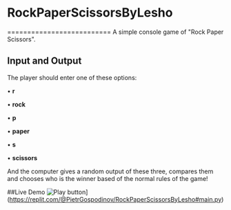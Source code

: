 # RockPaperScissorsByLesho
==========================
A simple console game of "Rock Paper Scissors".
## Input and Output
The player should enter one of these options:  

• **r** 

• **rock** 

• **p** 

• **paper**  

• **s**

• **scissors** 


And the computer gives a random output of these three, compares them and chooses who is the winner based of the normal rules of the game!

##Live Demo
<img alt= "Play button" src = "https://studioinstitute.org/wp-content/uploads/2020/07/play-button-overlay-png.png"/>](https://replit.com/@PietrGospodinov/RockPaperScissorsByLesho#main.py)

